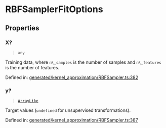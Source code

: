 # RBFSamplerFitOptions

## Properties

### X?

> `any`

Training data, where `n\_samples` is the number of samples and `n\_features` is the number of features.

Defined in:  [generated/kernel\_approximation/RBFSampler.ts:382](https://github.com/transitive-bullshit/scikit-learn-ts/blob/b59c1ff/packages/sklearn/src/generated/kernel_approximation/RBFSampler.ts#L382)

### y?

> [`ArrayLike`](../types/ArrayLike.md)

Target values (`undefined` for unsupervised transformations).

Defined in:  [generated/kernel\_approximation/RBFSampler.ts:387](https://github.com/transitive-bullshit/scikit-learn-ts/blob/b59c1ff/packages/sklearn/src/generated/kernel_approximation/RBFSampler.ts#L387)
